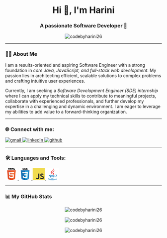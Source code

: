 <h1 align="center">Hi 👋, I'm Harini</h1>
<h3 align="center">A passionate Software Developer 🚀</h3>

<p align="center">
  <img src="https://komarev.com/ghpvc/?username=codebyharini26&label=Profile%20views&color=0e75b6&style=flat" alt="codebyharini26" />
</p>

---

### 👨‍💻 About Me

I am a results-oriented and aspiring Software Engineer with a strong foundation in *core Java, JavaScript, and full-stack web development*. My passion lies in architecting efficient, scalable solutions to complex problems and crafting intuitive user experiences.

Currently, I am seeking a *Software Development Engineer (SDE) internship* where I can apply my technical skills to contribute to meaningful projects, collaborate with experienced professionals, and further develop my expertise in a challenging and dynamic environment. I am eager to leverage my abilities to add value to a forward-thinking organization.

---

### 🌐 Connect with me:
<p align="left">
  <a href="mailto:codebyharini@gmail.com" target="_blank">
    <img src="https://img.shields.io/badge/Email-D14836?style=for-the-badge&logo=gmail&logoColor=white" alt="gmail"/>
  </a>
  <a href="https://linkedin.com/in/harini-m-685b42309" target="_blank">
    <img src="https://img.shields.io/badge/LinkedIn-0077B5?style=for-the-badge&logo=linkedin&logoColor=white" alt="linkedin"/>
  </a>
  <a href="https://github.com/codebyharini26" target="_blank">
    <img src="https://img.shields.io/badge/GitHub-000000?style=for-the-badge&logo=github&logoColor=white" alt="github"/>
  </a>
</p>

---

### 🛠 Languages and Tools:
<p align="left"> 
  <a href="https://www.w3.org/html/" target="_blank" rel="noreferrer"> 
    <img src="https://raw.githubusercontent.com/devicons/devicon/master/icons/html5/html5-original-wordmark.svg" alt="html5" width="40" height="40"/> 
  </a> 
  <a href="https://www.w3schools.com/css/" target="_blank" rel="noreferrer"> 
    <img src="https://raw.githubusercontent.com/devicons/devicon/master/icons/css3/css3-original-wordmark.svg" alt="css3" width="40" height="40"/> 
  </a> 
  <a href="https://developer.mozilla.org/en-US/docs/Web/JavaScript" target="_blank" rel="noreferrer"> 
    <img src="https://raw.githubusercontent.com/devicons/devicon/master/icons/javascript/javascript-original.svg" alt="javascript" width="40" height="40"/> 
  </a> 
  <a href="https://www.java.com" target="_blank" rel="noreferrer"> 
    <img src="https://raw.githubusercontent.com/devicons/devicon/master/icons/java/java-original.svg" alt="java" width="40" height="40"/> 
  </a> 
</p>

---

### 📊 My GitHub Stats
<div align="center">
<p><img align="center" src="https://github-readme-stats.vercel.app/api/top-langs?username=codebyharini26&show_icons=true&locale=en&layout=compact&theme=radical" alt="codebyharini26" /></p>
<p><img align="center" src="https://github-readme-stats.vercel.app/api?username=codebyharini26&show_icons=true&locale=en&theme=radical" alt="codebyharini26" /></p>
<p><img align="center" src="https://github-readme-streak-stats.herokuapp.com/?user=codebyharini26&theme=radical" alt="codebyharini26" /></p>
</div>
